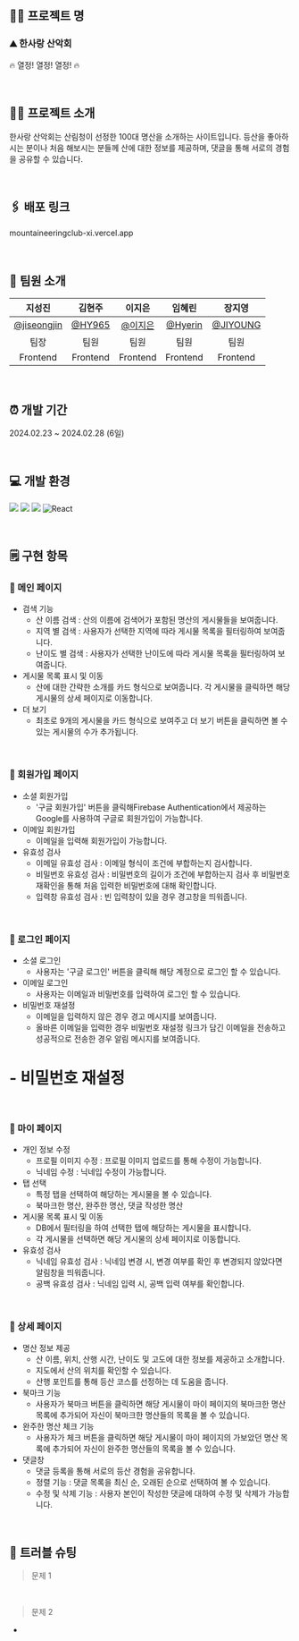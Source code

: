 ## 🖐🏻 프로젝트 명

### ⛰️ 한사랑 산악회

🔥 열정! 열정! 열정! 🔥

<br>

## 👩‍💻 프로젝트 소개

한사랑 산악회는 산림청이 선정한 100대 명산을 소개하는 사이트입니다.
등산을 좋아하시는 분이나 처음 해보시는 분들께 산에 대한 정보를 제공하며, 댓글을 통해 서로의 경험을 공유할 수 있습니다.

<br>

## 🖇️ 배포 링크

mountaineeringclub-xi.vercel.app

<br>

## 🎀 팀원 소개

|                  **지성진**                  |             **김현주**             |                 **이지은**                 |               **임혜린**                |                **장지영**                |
| :------------------------------------------: | :--------------------------------: | :----------------------------------------: | :-------------------------------------: | :--------------------------------------: |
| [@jiseongjin](https://github.com/jiseongjin) | [@HY965](https://github.com/HY965) | [@이지은](https://github.com/leejieun2023) | [@Hyerin](https://github.com/limhyerin) | [@JIYOUNG](https://github.com/Zzzzyoung) |
|                     팀장                     |                팀원                |                    팀원                    |                  팀원                   |                   팀원                   |
|                   Frontend                   |              Frontend              |                  Frontend                  |                Frontend                 |                 Frontend                 |

<br>

## ⏰ 개발 기간

2024.02.23 ~ 2024.02.28 (6일)

<br>

## 💻 개발 환경

<img src="https://img.shields.io/badge/html5-E34F26?style=for-the-badge&logo=html5&logoColor=white"> <img src="https://img.shields.io/badge/css-1572B6?style=for-the-badge&logo=css3&logoColor=white"> <img src="https://img.shields.io/badge/JavaScript-F7DF1E?style=for-the-badge&logo=javascript&logoColor=black"> <img alt="React" src ="https://img.shields.io/badge/React-444444.svg?&style=for-the-badge&logo=React&logoColor=react"/>

<br>

## 🗒️ 구현 항목

### 🔽 메인 페이지

- 검색 기능
  - 산 이름 검색 : 산의 이름에 검색어가 포함된 명산의 게시물들을 보여줍니다.
  - 지역 별 검색 : 사용자가 선택한 지역에 따라 게시물 목록을 필터링하여 보여줍니다.
  - 난이도 별 검색 : 사용자가 선택한 난이도에 따라 게시물 목록을 필터링하여 보여줍니다.
- 게시물 목록 표시 및 이동
  - 산에 대한 간략한 소개를 카드 형식으로 보여줍니다. 각 게시물을 클릭하면 해당 게시물의 상세 페이지로 이동합니다.
- 더 보기
  - 최초로 9개의 게시물을 카드 형식으로 보여주고 더 보기 버튼을 클릭하면 볼 수 있는 게시물의 수가 추가됩니다.

<br>

### 🔽 회원가입 페이지

- 소셜 회원가입
  - '구글 회원가입' 버튼을 클릭해Firebase Authentication에서 제공하는 Google를 사용하여 구글로 회원가입이 가능합니다.
- 이메일 회원가입
  - 이메일을 입력해 회원가입이 가능합니다.
- 유효성 검사
  - 이메일 유효성 검사 : 이메일 형식이 조건에 부합하는지 검사합니다.
  - 비밀번호 유효성 검사 : 비밀번호의 길이가 조건에 부합하는지 검사 후 비밀번호 재확인을 통해 처음 입력한 비밀번호에 대해 확인합니다.
  - 입력창 유효성 검사 : 빈 입력창이 있을 경우 경고창을 띄워줍니다.

<br>

### 🔽 로그인 페이지

- 소셜 로그인
  - 사용자는 '구글 로그인' 버튼을 클릭해 해당 계정으로 로그인 할 수 있습니다.
- 이메일 로그인
  - 사용자는 이메일과 비밀번호를 입력하여 로그인 할 수 있습니다.
- 비밀번호 재설정
  - 이메일을 입력하지 않은 경우 경고 메시지를 보여줍니다.
  - 올바른 이메일을 입력한 경우 비밀번호 재설정 링크가 담긴 이메일을 전송하고 성공적으로 전송한 경우 알림 메시지를 보여줍니다.

# - 비밀번호 재설정

<br>

### 🔽 마이 페이지

- 개인 정보 수정
  - 프로필 이미지 수정 : 프로필 이미지 업로드를 통해 수정이 가능합니다.
  - 닉네임 수정 : 닉네입 수정이 가능합니다.
- 탭 선택
  - 특정 탭을 선택하여 해당하는 게시물을 볼 수 있습니다.
  - 북마크한 명산, 완주한 명산, 댓글 작성한 명산
- 게시물 목록 표시 및 이동
  - DB에서 필터링을 하여 선택한 탭에 해당하는 게시물을 표시합니다.
  - 각 게시물을 선택하면 해당 게시물의 상세 페이지로 이동합니다.
- 유효성 검사
  - 닉네임 유효성 검사 : 닉네임 변경 시, 변경 여부를 확인 후 변경되지 않았다면 알림창을 띄워줍니다.
  - 공백 유효성 검사 : 닉네임 입력 시, 공백 입력 여부를 확인합니다.

<br>

### 🔽 상세 페이지

- 명산 정보 제공
  - 산 이름, 위치, 산행 시간, 난이도 및 고도에 대한 정보를 제공하고 소개합니다.
  - 지도에서 산의 위치를 확인할 수 있습니다.
  - 산행 포인트를 통해 등산 코스를 선정하는 데 도움을 줍니다.
- 북마크 기능
  - 사용자가 북마크 버튼을 클릭하면 해당 게시물이 마이 페이지의 북마크한 명산 목록에 추가되어 자신이 북마크한 명산들의 목록을 볼 수 있습니다.
- 완주한 명산 체크 기능
  - 사용자가 체크 버튼을 클릭하면 해당 게시물이 마이 페이지의 가보았던 명산 목록에 추가되어 자신이 완주한 명산들의 목록을 볼 수 있습니다.
- 댓글창
  - 댓글 등록을 통해 서로의 등산 경험을 공유합니다.
  - 정렬 기능 : 댓글 목록을 최신 순, 오래된 순으로 선택하여 볼 수 있습니다.
  - 수정 및 삭제 기능 : 사용자 본인이 작성한 댓글에 대하여 수정 및 삭제가 가능합니다.

<br>

## 🌟 트러블 슈팅

> 문제 1

<br>

> 문제 2

-

<br>
